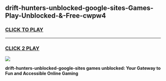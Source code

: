 
## drift-hunters-unblocked-google-sites-Games-Play-Unblocked-&-Free-cwpw4
<h3>
<a href="https://premium76.site?title=drift-hunters-unblocked-google-sites&ref=24A">CLICK TO PLAY</a></h3>
<hr>

<h3>
<a href="https://premium76.site?title=drift-hunters-unblocked-google-sites&ref=24A">CLICK 2 PLAY</a>
  
</h3>

<a href="https://premium76.site?title=drift-hunters-unblocked-google-sites&ref=24A"><img src="https://clearcache.store/games.png"></a>


**drift-hunters-unblocked-google-sites games unblocked: Your Gateway to Fun and Accessible Online Gaming**
